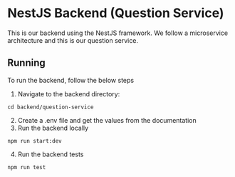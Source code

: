 # NestJS Backend (Question Service)
This is our backend using the NestJS framework. We follow a microservice architecture and this is our question service. 

## Running
To run the backend, follow the below steps

1) Navigate to the backend directory:
```
cd backend/question-service
```
2) Create a .env file and get the values from the documentation 
3) Run the backend locally
```
npm run start:dev
```
4) Run the backend tests
```
npm run test
```